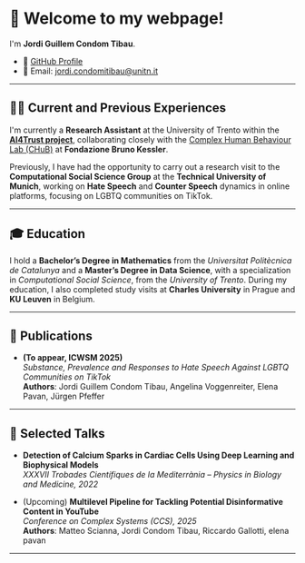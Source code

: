 # 👋 Welcome to my webpage!

I'm **Jordi Guillem Condom Tibau**.

- 🔗 [GitHub Profile](https://github.com/JordiCondom)
- 📧 Email: jordi.condomitibau@unitn.it

---

## 👨‍💻 Current and Previous Experiences

I'm currently a **Research Assistant** at the University of Trento within the **[AI4Trust project](https://cordis.europa.eu/project/id/101070190)**, collaborating closely with the [Complex Human Behaviour Lab (CHuB)](https://www.fbk.eu/en/chub/) at **Fondazione Bruno Kessler**.

Previously, I have had the opportunity to carry out a research visit to the **Computational Social Science Group** at the **Technical University of Munich**, working on **Hate Speech** and **Counter Speech** dynamics in online platforms, focusing on LGBTQ communities on TikTok.

---

## 🎓 Education

I hold a **Bachelor’s Degree in Mathematics** from the *Universitat Politècnica de Catalunya* and a **Master’s Degree in Data Science**, with a specialization in *Computational Social Science*, from the *University of Trento*. During my education, I also completed study visits at **Charles University** in Prague and **KU Leuven** in Belgium.

---

## 📄 Publications

- **(To appear, ICWSM 2025)**  
  *Substance, Prevalence and Responses to Hate Speech Against LGBTQ Communities on TikTok*  
  **Authors**: Jordi Guillem Condom Tibau, Angelina Voggenreiter, Elena Pavan, Jürgen Pfeffer

---

## 🎤 Selected Talks

- **Detection of Calcium Sparks in Cardiac Cells Using Deep Learning and Biophysical Models**  
  *XXXVII Trobades Científiques de la Mediterrània – Physics in Biology and Medicine, 2022*

- (Upcoming) **Multilevel Pipeline for Tackling Potential Disinformative Content in YouTube**  
  *Conference on Complex Systems (CCS), 2025*  
  **Authors**: Matteo Scianna, Jordi Condom Tibau, Riccardo Gallotti, elena pavan

---
